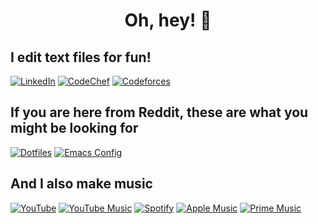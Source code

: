 <h1 align="center">Oh, hey! 👋</h1>

## I edit text files for fun!

[![LinkedIn](https://img.shields.io/badge/LinkedIn-0A66C2?style=for-the-badge&logo=linkedin&logoColor=white)](https://www.linkedin.com/in/madhavan-raja/)
[![CodeChef](https://img.shields.io/badge/CodeChef-5B4638?style=for-the-badge&logo=CodeChef&logoColor=white)](https://www.codechef.com/users/flipped_flop)
[![Codeforces](https://img.shields.io/badge/Codeforces-1F8ACB?style=for-the-badge&logo=codeforces&logoColor=white)](https://codeforces.com/profile/madhavan_raja)

## If you are here from Reddit, these are what you might be looking for
[![Dotfiles](https://img.shields.io/badge/Dotfiles-35BF5C?style=for-the-badge&logo=manjaro&logoColor=white)](https://github.com/madhavan-raja/dotfiles)
[![Emacs Config](https://img.shields.io/badge/Emacs%20Config-7F5AB6?style=for-the-badge&logo=gnuemacs&logoColor=white)](https://github.com/madhavan-raja/emacs-config)

## And I also make music
[![YouTube](https://img.shields.io/badge/YouTube-FF0000?style=for-the-badge&logo=youtube&logoColor=white)](https://www.youtube.com/channel/UCUJpBtAPxeklEVsFopd03Uw)
[![YouTube Music](https://img.shields.io/badge/YouTube_Music-FF0000?style=for-the-badge&logo=youtube-music&logoColor=white)](https://music.youtube.com/channel/UCw2X4qo9A8116sQ85CsdhTg)
[![Spotify](https://img.shields.io/badge/Spotify-1DB954?&style=for-the-badge&logo=spotify&logoColor=white)](https://open.spotify.com/artist/0i3NYGd9w6DaHSXCE0eq2R)
[![Apple Music](https://img.shields.io/badge/Apple%20Music-FA243C?style=for-the-badge&logo=applemusic&logoColor=white)](https://music.apple.com/us/artist/cute-fluffy-kitten/1526052115)
[![Prime Music](https://img.shields.io/badge/Prime%20Music-00A8E1?style=for-the-badge&logo=amazonprime&logoColor=white)](https://www.amazon.com/gp/product/B08F4HLGHF/)
